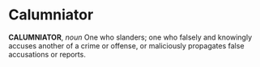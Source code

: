 # Calumniator

**CALUMNIATOR**, _noun_ One who slanders; one who falsely and knowingly accuses another of a crime or offense, or maliciously propagates false accusations or reports.
